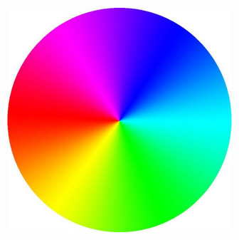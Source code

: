 ![image alt](https://github.com/kalpukalpana/gmap/blob/014eecfd175ae28051cc577ef909dcfeb1a10548/cc.jpg)
